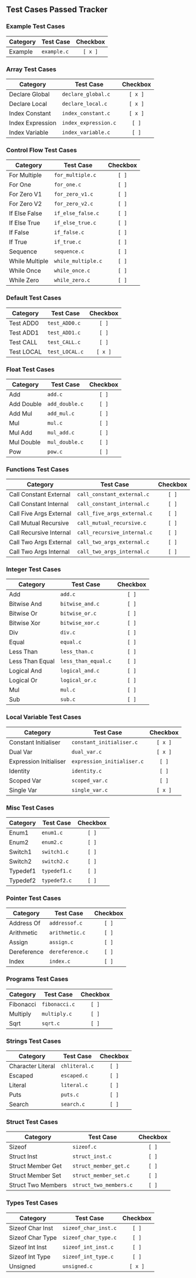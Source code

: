 ## Test Cases Passed Tracker

### Example Test Cases

| Category | Test Case | Checkbox |
|----------|-----------|:--------:|
| Example | `example.c` | `[ x ]` |

### Array Test Cases

| Category | Test Case | Checkbox |
|----------|-----------|:--------:|
| Declare Global | `declare_global.c` | `[ x ]` |
| Declare Local | `declare_local.c` | `[ x ]` |
| Index Constant | `index_constant.c` | `[ x ]` |
| Index Expression | `index_expression.c` | `[ ]` |
| Index Variable | `index_variable.c` | `[ ]` |

### Control Flow Test Cases

| Category | Test Case | Checkbox |
|----------|-----------|:--------:|
| For Multiple | `for_multiple.c` | `[ ]` |
| For One | `for_one.c` | `[ ]` |
| For Zero V1 | `for_zero_v1.c` | `[ ]` |
| For Zero V2 | `for_zero_v2.c` | `[ ]` |
| If Else False | `if_else_false.c` | `[ ]` |
| If Else True | `if_else_true.c` | `[ ]` |
| If False | `if_false.c` | `[ ]` |
| If True | `if_true.c` | `[ ]` |
| Sequence | `sequence.c` | `[ ]` |
| While Multiple | `while_multiple.c` | `[ ]` |
| While Once | `while_once.c` | `[ ]` |
| While Zero | `while_zero.c` | `[ ]` |


### Default Test Cases

| Category | Test Case | Checkbox |
|----------|-----------|:--------:|
| Test ADD0 | `test_ADD0.c` | `[ ]` |
| Test ADD1 | `test_ADD1.c` | `[ ]` |
| Test CALL | `test_CALL.c` | `[ ]` |
| Test LOCAL | `test_LOCAL.c` | `[ x ]` |


### Float Test Cases

| Category | Test Case | Checkbox |
|----------|-----------|:--------:|
| Add | `add.c` | `[ ]` |
| Add Double | `add_double.c` | `[ ]` |
| Add Mul | `add_mul.c` | `[ ]` |
| Mul | `mul.c` | `[ ]` |
| Mul Add | `mul_add.c` | `[ ]` |
| Mul Double | `mul_double.c` | `[ ]` |
| Pow | `pow.c` | `[ ]` |

### Functions Test Cases

| Category | Test Case | Checkbox |
|----------|-----------|:--------:|
| Call Constant External | `call_constant_external.c` | `[ ]` |
| Call Constant Internal | `call_constant_internal.c` | `[ ]` |
| Call Five Args External | `call_five_args_external.c` | `[ ]` |
| Call Mutual Recursive | `call_mutual_recursive.c` | `[ ]` |
| Call Recursive Internal | `call_recursive_internal.c` | `[ ]` |
| Call Two Args External | `call_two_args_external.c` | `[ ]` |
| Call Two Args Internal | `call_two_args_internal.c` | `[ ]` |


### Integer Test Cases

| Category | Test Case | Checkbox |
|----------|-----------|:--------:|
| Add | `add.c` | `[ ]` |
| Bitwise And | `bitwise_and.c` | `[ ]` |
| Bitwise Or | `bitwise_or.c` | `[ ]` |
| Bitwise Xor | `bitwise_xor.c` | `[ ]` |
| Div | `div.c` | `[ ]` |
| Equal | `equal.c` | `[ ]` |
| Less Than | `less_than.c` | `[ ]` |
| Less Than Equal | `less_than_equal.c` | `[ ]` |
| Logical And | `logical_and.c` | `[ ]` |
| Logical Or | `logical_or.c` | `[ ]` |
| Mul | `mul.c` | `[ ]` |
| Sub | `sub.c` | `[ ]` |

### Local Variable Test Cases

| Category | Test Case | Checkbox |
|----------|-----------|:--------:|
| Constant Initialiser | `constant_initialiser.c` | `[ x ]` |
| Dual Var | `dual_var.c` | `[ x ]` |
| Expression Initialiser | `expression_initialiser.c` | `[ ]` |
| Identity | `identity.c` | `[ ]` |
| Scoped Var | `scoped_var.c` | `[ ]` |
| Single Var | `single_var.c` | `[ x ]` |

### Misc Test Cases

| Category | Test Case | Checkbox |
|----------|-----------|:--------:|
| Enum1 | `enum1.c` | `[ ]` |
| Enum2 | `enum2.c` | `[ ]` |
| Switch1 | `switch1.c` | `[ ]` |
| Switch2 | `switch2.c` | `[ ]` |
| Typedef1 | `typedef1.c` | `[ ]` |
| Typedef2 | `typedef2.c` | `[ ]` |

### Pointer Test Cases

| Category | Test Case | Checkbox |
|----------|-----------|:--------:|
| Address Of | `addressof.c` | `[ ]` |
| Arithmetic | `arithmetic.c` | `[ ]` |
| Assign | `assign.c` | `[ ]` |
| Dereference | `dereference.c` | `[ ]` |
| Index | `index.c` | `[ ]` |

### Programs Test Cases

| Category | Test Case | Checkbox |
|----------|-----------|:--------:|
| Fibonacci | `fibonacci.c` | `[ ]` |
| Multiply | `multiply.c` | `[ ]` |
| Sqrt | `sqrt.c` | `[ ]` |

### Strings Test Cases

| Category | Test Case | Checkbox |
|----------|-----------|:--------:|
| Character Literal | `chliteral.c` | `[ ]` |
| Escaped | `escaped.c` | `[ ]` |
| Literal | `literal.c` | `[ ]` |
| Puts | `puts.c` | `[ ]` |
| Search | `search.c` | `[ ]` |

### Struct Test Cases

| Category | Test Case | Checkbox |
|----------|-----------|:--------:|
| Sizeof | `sizeof.c` | `[ ]` |
| Struct Inst | `struct_inst.c` | `[ ]` |
| Struct Member Get | `struct_member_get.c` | `[ ]` |
| Struct Member Set | `struct_member_set.c` | `[ ]` |
| Struct Two Members | `struct_two_members.c` | `[ ]` |

### Types Test Cases

| Category | Test Case | Checkbox |
|----------|-----------|:--------:|
| Sizeof Char Inst | `sizeof_char_inst.c` | `[ ]` |
| Sizeof Char Type | `sizeof_char_type.c` | `[ ]` |
| Sizeof Int Inst | `sizeof_int_inst.c` | `[ ]` |
| Sizeof Int Type | `sizeof_int_type.c` | `[ ]` |
| Unsigned | `unsigned.c` | `[ x ]` |



